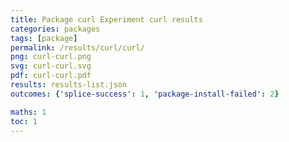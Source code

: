 ```yaml
---
title: Package curl Experiment curl results
categories: packages
tags: [package]
permalink: /results/curl/curl/
png: curl-curl.png
svg: curl-curl.svg
pdf: curl-curl.pdf
results: results-list.json
outcomes: {'splice-success': 1, 'package-install-failed': 2}

maths: 1
toc: 1
---
```

